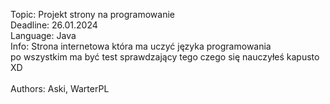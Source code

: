 Topic: Projekt strony na programowanie<br>
Deadline: 26.01.2024<br>
Language: Java<br>
Info: Strona internetowa która ma uczyć języka programowania<br>
po wszystkim ma być test sprawdzający tego czego się nauczyłeś kapusto XD<br><br>
Authors: Aski, WarterPL<br>
